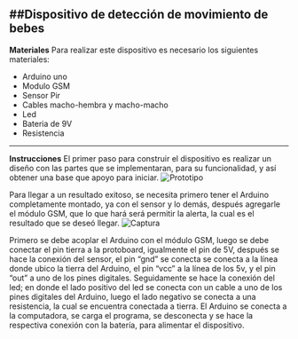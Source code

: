 
##Dispositivo de detección de movimiento de bebes
----------------------------------------------------------
**Materiales**
Para realizar este dispositivo es necesario los siguientes materiales: 
- Arduino uno
- Modulo GSM
- Sensor Pir
- Cables macho-hembra y macho-macho 
- Led 
- Bateria de 9V 
- Resistencia 
------------------------------------------------------------------
**Instrucciones**
El primer paso para construir el dispositivo es realizar un diseño con las partes que se implementaran, para su funcionalidad, y así obtener una base que apoyo para iniciar.
 ![Prototipo](https://github.com/Miner9908/Proyecto-de-Arquitectura/assets/127722005/cccb2fa0-c76e-4aa3-beb2-f251241eeaf9)

Para llegar a un resultado exitoso, se necesita primero tener el Arduino completamente montado, ya con el sensor y lo demás, después agregarle el módulo GSM, que lo que hará será permitir la alerta, la cual es el resultado que se deseó llegar.
![Captura](https://github.com/Miner9908/Proyecto-de-Arquitectura/assets/127722005/5bc15090-78b3-470b-9ce5-e2249dad9c51)

Primero se debe acoplar el Arduino con el módulo GSM, luego se debe conectar el pin tierra a la protoboard, igualmente el pin de 5V, después se hace la conexión del sensor, el pin “gnd” se conecta se conecta a la línea donde ubico la tierra del Arduino, el pin “vcc” a la línea de los 5v, y el pin “out” a uno de los pines digitales. Seguidamente se hace la conexión del led; en donde el lado positivo del led se conecta con un cable a uno de los pines digitales del Arduino, luego el lado negativo se conecta a una resistencia, la cual se encuentra conectada a tierra.
El Arduino se conecta a la computadora, se carga el programa, se desconecta y se hace la respectiva conexión con la batería, para alimentar el dispositivo.


